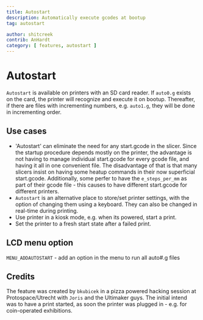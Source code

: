 ```yaml
---
title: Autostart
description: Automatically execute gcodes at bootup
tag: autostart

author: shitcreek
contrib: AnHardt
category: [ features, autostart ]
---
```


# Autostart

`Autostart` is available on printers with an SD card reader. If `auto0.g` exists on the card, the printer will recognize and execute it on bootup. Thereafter, if there are files with incrementing numbers, e.g. `auto1.g`, they will be done in incrementing order.

## Use cases

- 'Autostart' can eliminate the need for any start.gcode in the slicer. Since the startup procedure depends mostly on the printer, the advantage is not having to manage individual start.gcode for every gcode file, and having it all in one convenient file. The disadvantage of that is that many slicers insist on having some heatup commands in their now superficial start.gcode. Additionally, some perfer to have the `e_steps_per_mm` as part of their gcode file - this causes to have different start.gcode for different printers.
- `Autostart` is an alternative place to store/set printer settings, with the option of changing them using a keyboard. They can also be changed in real-time during printing.
- Use printer in a kiosk mode, e.g. when its powered, start a print.
- Set the printer to a fresh start state after a failed print.

## LCD menu option

`MENU_ADDAUTOSTART` - add an option in the menu to run all auto#.g files

## Credits
The feature was created by `bkubicek` in a pizza powered hacking session at Protospace/Utrecht with `Joris` and the Ultimaker guys. The initial intend was to have a print started, as soon the printer was plugged in - e.g. for coin-operated exhibitions.